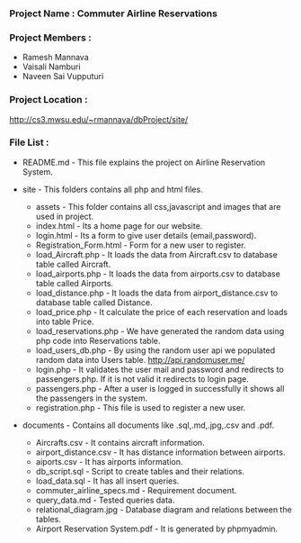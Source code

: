 ### Project Name : Commuter Airline Reservations

### Project Members :

- Ramesh Mannava
- Vaisali Namburi
- Naveen Sai Vupputuri

### Project Location :

http://cs3.mwsu.edu/~rmannava/dbProject/site/

### File List :

- README.md - This file explains the project on Airline Reservation System.
- site - This folders contains all php and html files.
	- assets - This folder contains all css,javascript and images that are used in project.
	- index.html - Its a home page for our website.
	- login.html - Its a form to give user details (email,password).
	- Registration_Form.html - Form for a new user to register.
	- load_Aircraft.php - It loads the data from Aircraft.csv to database table called Aircraft.
	- load_airports.php - It loads the data from airports.csv to database table called Airports.
	- load_distance.php - It loads the data from airport_distance.csv to database table called Distance.
	- load_price.php - It calculate the price of each reservation and loads into table Price.
	- load_reservations.php - We have generated the random data using php code into Reservations table.
	- load_users_db.php - By using the random user api we populated random data into Users table.
						  http://api.randomuser.me/
	- login.php - It validates the user mail and password and redirects to passengers.php. If it is not valid it redirects to login page.
	- passengers.php - After a user is logged in successfully it shows all the passengers in the system.
	- registration.php - This file is used to register a new user.
	
- documents - Contains all documents like .sql,.md,.jpg,.csv and .pdf.
	- Aircrafts.csv - It contains aircraft information.
	- airport_distance.csv - It has distance information between airports.
	- aiports.csv - It has airports information.
	- db_script.sql - Script to create tables and their relations.
	- load_data.sql - It has all insert queries.
	- commuter_airline_specs.md - Requirement document.
	- query_data.md - Tested queries data.
	- relational_diagram.jpg - Database diagram and relations between the tables.
	- Airport Reservation System.pdf - It is generated by phpmyadmin.